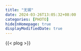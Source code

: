 ```yaml
---
title: "无锡"
date: 2024-03-26T13:05:32+08:00
categories: [PHOTO]
hideInHomepage: true
displayModifiedDate: true
---
```


{{< plog >}}
